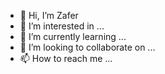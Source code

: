 - 👋 Hi, I’m Zafer
- 👀 I’m interested in ...
- 🌱 I’m currently learning ...
- 💞️ I’m looking to collaborate on ...
- 📫 How to reach me ...

<!---
cellamo/cellamo is a ✨ special ✨ repository because its `README.md` (this file) appears on your GitHub profile.
You can click the Preview link to take a look at your changes.
--->
